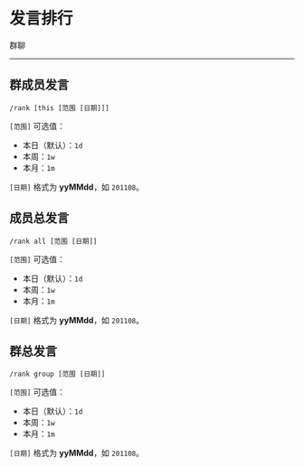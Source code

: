 # 发言排行
<span class="span-group">群聊</span>

---

## 群成员发言
```
/rank [this [范围 [日期]]]
```
`[范围]` 可选值：
- 本日（默认）：`1d`
- 本周：`1w`
- 本月：`1m`

`[日期]` 格式为 **yyMMdd**，如 `201108`。

## 成员总发言
```
/rank all [范围 [日期]]
```
`[范围]` 可选值：
- 本日（默认）：`1d`
- 本周：`1w`
- 本月：`1m`

`[日期]` 格式为 **yyMMdd**，如 `201108`。

## 群总发言
```
/rank group [范围 [日期]]
```
`[范围]` 可选值：
- 本日（默认）：`1d`
- 本周：`1w`
- 本月：`1m`

`[日期]` 格式为 **yyMMdd**，如 `201108`。